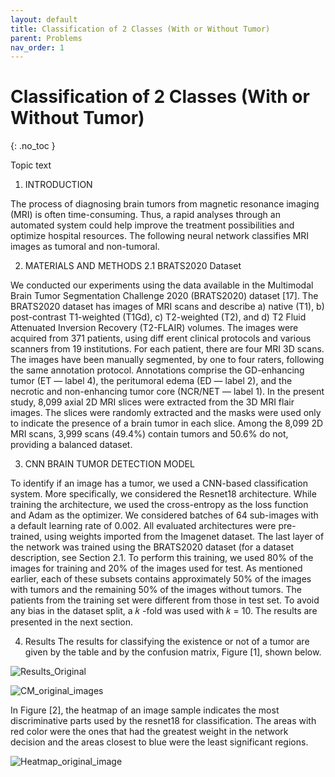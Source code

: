 ```yaml
---
layout: default
title: Classification of 2 Classes (With or Without Tumor)
parent: Problems
nav_order: 1
---
```


# Classification of 2 Classes (With or Without Tumor)
{: .no_toc }

Topic text
1. INTRODUCTION

The process of diagnosing brain tumors from magnetic resonance imaging (MRI) is often time-consuming. Thus, a rapid analyses through an automated system could help improve the treatment possibilities and optimize hospital resources. The following neural network classifies MRI images as tumoral and non-tumoral.

2. MATERIALS AND METHODS
2.1 BRATS2020 Dataset

We conducted our experiments using the data available in the Multimodal Brain Tumor Segmentation Challenge 2020 (BRATS2020) dataset [17]. The BRATS2020 dataset has images of MRI scans and describe a) native (T1), b) post-contrast T1-weighted (T1Gd), c) T2-weighted (T2), and d) T2 Fluid Attenuated Inversion Recovery (T2-FLAIR) volumes. The images were acquired from 371 patients, using diff erent clinical protocols and various scanners from 19 institutions. For each patient, there are four MRI 3D scans. The images have been manually segmented, by one to four raters, following the same annotation protocol. Annotations comprise the GD-enhancing tumor (ET — label 4), the peritumoral edema (ED — label 2), and the necrotic and non-enhancing tumor core (NCR/NET — label 1). In the present study, 8,099 axial 2D MRI slices were extracted from the 3D MRI flair images. The slices were randomly extracted and the masks were used only to indicate the presence of a brain tumor in each slice. Among the 8,099 2D MRI scans, 3,999 scans (49.4%) contain tumors and 50.6% do not, providing a balanced dataset.

3. CNN BRAIN TUMOR DETECTION MODEL

To identify if an image has a tumor, we used a CNN-based classification system. More specifically, we considered the Resnet18 architecture. While training the architecture, we used the cross-entropy as the loss function and Adam as the optimizer. We considered batches of 64 sub-images with a default learning rate of 0.002. All evaluated architectures were pre-trained, using weights imported from the Imagenet dataset. The last layer of the network was trained using the BRATS2020 dataset (for a dataset description, see Section 2.1. To perform this training, we used 80% of the images for training and 20% of the images used for test. As mentioned earlier, each of these subsets contains approximately 50% of the images with tumors and the remaining 50% of the images without tumors. The patients from the training set were different from those in test set. To avoid any bias in the dataset split, a 𝑘 -fold was used with 𝑘 = 10. The results are presented in the next section.

4. Results
The results for classifying the existence or not of a tumor are given by the table and by the confusion matrix, Figure [1], shown below.

![Results_Original](https://user-images.githubusercontent.com/43020938/154950112-37b25b78-1bda-4d0a-8df7-731b9cc31dc2.PNG)

![CM_original_images](https://user-images.githubusercontent.com/43020938/154949534-c08ef5a1-de39-42b3-8aea-6e8b46fae8f4.png)

 In Figure [2], the heatmap of an image sample indicates the most discriminative parts used by the resnet18 for classification. The areas with red color were the ones that had the greatest weight in the network decision and the areas closest to blue were the least significant regions.

![Heatmap_original_image](https://user-images.githubusercontent.com/43020938/154948876-aba9e571-3df8-4ed2-93fd-8a2f7c1189cd.png)
